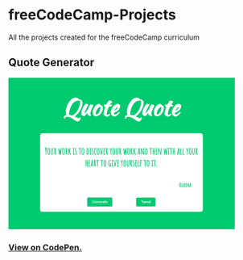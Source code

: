 # freeCodeCamp-Projects
All the projects created for the freeCodeCamp curriculum


## Quote Generator

![Alt text](_img/quote.png "Quote Generator")

### [View on CodePen.](https://codepen.io/ChewyDinosaur/full/BpxeyN/)



